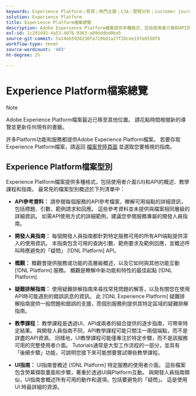 ```yaml
---
keywords: Experience Platform；首頁；熱門主題；CJA；歷程分析；customer journey analytics；行銷活動協調；協調；客戶歷程；歷程；歷程協調；功能；工作流程
solution: Experience Platform
title: Experience Platform檔案總覽
description: Adobe Experience Platform檔案提供多種格式，包括使用者介面和API的概觀、教學課程和指南。 以下簡要說明Experience Platform服務最常用的檔案型別。
exl-id: 1c201d42-4a53-4076-9363-a89dddbd0ba5
source-git-commit: 5a14eb5938236fa7186d1a27f28cee15fe6558f6
workflow-type: tm+mt
source-wordcount: '483'
ht-degree: 2%

---
```


# Experience Platform檔案總覽

>[!NOTE]
>
>Adobe Experience Platform檔案最近已移至其他位置。 請花點時間檢閱新的導覽並更新任何現有的書籤。

許多Platform功能和服務都提供Adobe Experience Platform檔案。 若要存取Experience Platform檔案，請返回 [檔案登陸頁面](https://experienceleague.adobe.com/docs/experience-platform.html) 並選取您要檢視的指南。

## Experience Platform檔案型別

Experience Platform檔案提供多種格式，包括使用者介面(UI)和API的概述、教學課程和指南。 最常見的檔案型別概述於下列清單中：

* **API參考資料：** 請參閱每個服務的API參考檔案，瞭解可用端點的詳細資訊，包括標題、引數、範例請求和回應。 這些參考資料並未提供與檔案相同層級的詳細資訊。 如需API使用方式的詳細範例，建議您參閱服務專屬的開發人員指南。

* **開發人員指南：** 每個開發人員指南都針對特定服務可用的所有API端點提供深入的使用資訊。 本指南包含可用的查詢引數、範例要求及範例回應，並概述呼叫時應避免的「疑問」 [!DNL Platform] API。

* **概觀：** 概觀會提供服務或功能的高層級概述，以及它如何與其他功能互動 [!DNL Platform] 服務。 概觀是瞭解中新功能和特性的最佳起點 [!DNL Platform].

* **疑難排解指南：** 使用疑難排解指南來尋找常見問題的解答，以及有關您在使用API時可能遇到的錯誤訊息的資訊。 此 [!DNL Experience Platform] 疑難排解指南提供一般問題和錯誤的支援，而個別服務則提供其特定區域的疑難排解指南。

* **教學課程：** 教學課程是透過UI、API或兩者的組合提供的逐步指南，可帶來特定結果。 與開發人員指南不同，API教學課程可能只關注一兩個端點，而不是詳盡的API資源。 同樣地，UI教學課程可能僅專注於特定步驟，而不是該服務可用的完整使用者介面。 Tutorials通常是大型工作流程的一部分，並具有「後續步驟」功能，可說明您接下來可能想要嘗試哪些教學課程。

* **UI指南：** UI指南會概述 [!DNL Platform] 特定服務的使用者介面。 這些檔案包含熒幕擷取畫面和步驟，著重於透過UI與Platform互動。 與開發人員指南類似，UI指南會概述所有可用的動作和選項，包括要避免的「疑問」。 這是使用  UI 時最詳細的資源。
